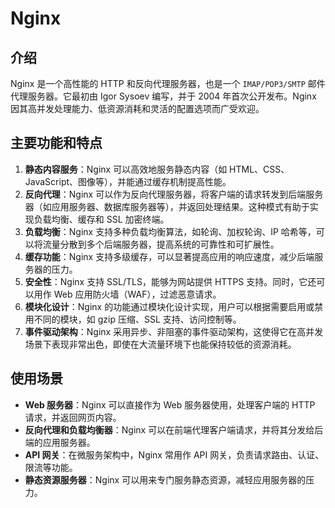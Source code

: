 # Nginx

## 介绍

Nginx 是一个高性能的 HTTP 和反向代理服务器，也是一个 `IMAP/POP3/SMTP` 邮件代理服务器。它最初由 Igor Sysoev 编写，并于 2004 年首次公开发布。Nginx 因其高并发处理能力、低资源消耗和灵活的配置选项而广受欢迎。

## 主要功能和特点

1. **静态内容服务**：Nginx 可以高效地服务静态内容（如 HTML、CSS、JavaScript、图像等），并能通过缓存机制提高性能。
2. **反向代理**：Nginx 可以作为反向代理服务器，将客户端的请求转发到后端服务器（如应用服务器、数据库服务器等），并返回处理结果。这种模式有助于实现负载均衡、缓存和 SSL 加密终端。
3. **负载均衡**：Nginx 支持多种负载均衡算法，如轮询、加权轮询、IP 哈希等，可以将流量分散到多个后端服务器，提高系统的可靠性和可扩展性。
4. **缓存功能**：Nginx 支持多级缓存，可以显著提高应用的响应速度，减少后端服务器的压力。
5. **安全性**：Nginx 支持 SSL/TLS，能够为网站提供 HTTPS 支持。同时，它还可以用作 Web 应用防火墙（WAF），过滤恶意请求。
6. **模块化设计**：Nginx 的功能通过模块化设计实现，用户可以根据需要启用或禁用不同的模块，如 gzip 压缩、SSL 支持、访问控制等。
7. **事件驱动架构**：Nginx 采用异步、非阻塞的事件驱动架构，这使得它在高并发场景下表现非常出色，即使在大流量环境下也能保持较低的资源消耗。

## 使用场景

- **Web 服务器**：Nginx 可以直接作为 Web 服务器使用，处理客户端的 HTTP 请求，并返回网页内容。
- **反向代理和负载均衡器**：Nginx 可以在前端代理客户端请求，并将其分发给后端的应用服务器。
- **API 网关**：在微服务架构中，Nginx 常用作 API 网关，负责请求路由、认证、限流等功能。
- **静态资源服务器**：Nginx 可以用来专门服务静态资源，减轻应用服务器的压力。
